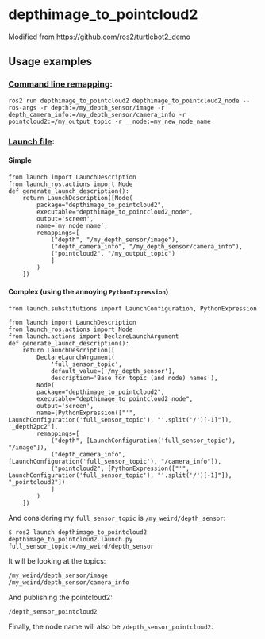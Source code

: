 # depthimage_to_pointcloud2
Modified from https://github.com/ros2/turtlebot2_demo

## Usage examples 

### [Command line remapping](https://docs.ros.org/en/galactic/How-To-Guides/Node-arguments.html):
```
ros2 run depthimage_to_pointcloud2 depthimage_to_pointcloud2_node --ros-args -r depth:=/my_depth_sensor/image -r depth_camera_info:=/my_depth_sensor/camera_info -r pointcloud2:=/my_output_topic -r __node:=my_new_node_name
```

### [Launch file](https://docs.ros.org/en/galactic/Tutorials/Launch/Creating-Launch-Files.html?highlight=remappings):
#### Simple
```
from launch import LaunchDescription
from launch_ros.actions import Node
def generate_launch_description():
    return LaunchDescription([Node(
        package="depthimage_to_pointcloud2",
        executable="depthimage_to_pointcloud2_node",
        output='screen',
        name=`my_node_name`,
        remappings=[
            ("depth", "/my_depth_sensor/image"),
            ("depth_camera_info", "/my_depth_sensor/camera_info"),
            ("pointcloud2", "/my_output_topic")
            ]
        )
    ])
```

#### Complex (using the annoying `PythonExpression`)
```
from launch.substitutions import LaunchConfiguration, PythonExpression

from launch import LaunchDescription
from launch_ros.actions import Node
from launch.actions import DeclareLaunchArgument
def generate_launch_description():
    return LaunchDescription([
        DeclareLaunchArgument(
            'full_sensor_topic',
            default_value=['/my_depth_sensor'],
            description='Base for topic (and node) names'),
        Node(
        package="depthimage_to_pointcloud2",
        executable="depthimage_to_pointcloud2_node",
        output='screen',
        name=[PythonExpression(["'", LaunchConfiguration('full_sensor_topic'), "'.split('/')[-1]"]), '_depth2pc2'],
        remappings=[
            ("depth", [LaunchConfiguration('full_sensor_topic'), "/image"]),
            ("depth_camera_info", [LaunchConfiguration('full_sensor_topic'), "/camera_info"]),
            ("pointcloud2", [PythonExpression(["'", LaunchConfiguration('full_sensor_topic'), "'.split('/')[-1]"]), "_pointcloud2"])
            ]
        )
    ])
```

And considering my `full_sensor_topic` is `/my_weird/depth_sensor`:
```
$ ros2 launch depthimage_to_pointcloud2 depthimage_to_pointcloud2.launch.py full_sensor_topic:=/my_weird/depth_sensor
```

It will be looking at the topics:
```
/my_weird/depth_sensor/image
/my_weird/depth_sensor/camera_info
```
And publishing the pointcloud2:
```
/depth_sensor_pointcloud2
```
Finally, the node name will also be `/depth_sensor_pointcloud2`.